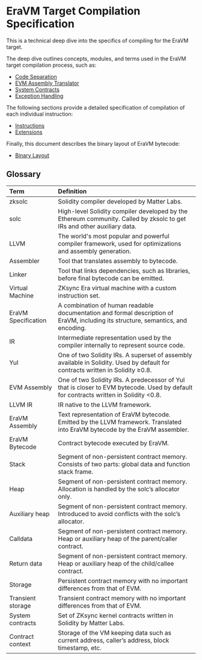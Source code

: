 # EraVM Target Compilation Specification

This is a technical deep dive into the specifics of compiling for the EraVM target.

The deep dive outlines concepts, modules, and terms used in the EraVM target compilation process, such as:

- [Code Separation](./01-code-separation.md)
- [EVM Assembly Translator](./02-evm-assembly-translator.md)
- [System Contracts](./03-system-contracts.md)
- [Exception Handling](./04-exception-handling.md)

The following sections provide a detailed specification of compilation of each individual instruction:

- [Instructions](./05-instructions/01-reference.md)
- [Extensions](./06-extensions.md)

Finally, this document describes the binary layout of EraVM bytecode:

- [Binary Layout](./07-binary-layout.md)



## Glossary

| Term                      | Definition                                                                                                                            |
|:--------------------------|:--------------------------------------------------------------------------------------------------------------------------------------|
| zksolc                    | Solidity compiler developed by Matter Labs.                                                                                           |
| solc                      | High-level Solidity compiler developed by the Ethereum community. Called by zksolc to get IRs and other auxiliary data.               |
| LLVM                      | The world's most popular and powerful compiler framework, used for optimizations and assembly generation.                             |
| Assembler                 | Tool that translates assembly to bytecode.                                                                                            |
| Linker                    | Tool that links dependencies, such as libraries, before final bytecode can be emitted.                                                |
| Virtual Machine           | ZKsync Era virtual machine with a custom instruction set.                                                                             |
| EraVM Specification       | A combination of human readable documentation and formal description of EraVM, including its structure, semantics, and encoding.      |
| IR                        | Intermediate representation used by the compiler internally to represent source code.                                                 |
| Yul                       | One of two Solidity IRs. A superset of assembly available in Solidity. Used by default for contracts written in Solidity ≥0.8.        |
| EVM Assembly              | One of two Solidity IRs. A predecessor of Yul that is closer to EVM bytecode. Used by default for contracts written in Solidity <0.8. |
| LLVM IR                   | IR native to the LLVM framework.                                                                                                      |
| EraVM Assembly            | Text representation of EraVM bytecode. Emitted by the LLVM framework. Translated into EraVM bytecode by the EraVM assembler.          |
| EraVM Bytecode            | Contract bytecode executed by EraVM.                                                                                                  |
| Stack                     | Segment of non-persistent contract memory. Consists of two parts: global data and function stack frame.                               |
| Heap                      | Segment of non-persistent contract memory. Allocation is handled by the solc’s allocator only.                                        |
| Auxiliary heap            | Segment of non-persistent contract memory. Introduced to avoid conflicts with the solc’s allocator.                                   |
| Calldata                  | Segment of non-persistent contract memory. Heap or auxiliary heap of the parent/caller contract.                                      |
| Return data               | Segment of non-persistent contract memory. Heap or auxiliary heap of the child/callee contract.                                       |
| Storage                   | Persistent contract memory with no important differences from that of EVM.                                                            |
| Transient storage         | Transient contract memory with no important differences from that of EVM.                                                             |
| System contracts          | Set of ZKsync kernel contracts written in Solidity by Matter Labs.                                                                    |
| Contract context          | Storage of the VM keeping data such as current address, caller’s address, block timestamp, etc.                                       |